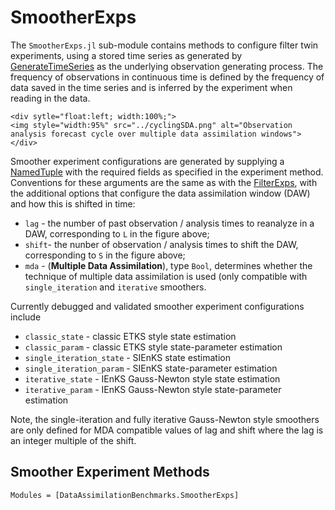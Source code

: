 # SmootherExps 

The `SmootherExps.jl` sub-module contains methods to configure filter twin experiments,
using a stored time series as generated by [GenerateTimeSeries](@ref) as the underlying
observation generating process.  The frequency of observations in continuous time is defined
by the frequency of data saved in the time series and is inferred by the experiment
when reading in the data.

```@raw html
<div sytle="float:left; width:100%;">
<img style="width:95%" src="../cyclingSDA.png" alt="Observation analysis forecast cycle over multiple data assimilation windows">
</div>
```
Smoother experiment configurations are generated by supplying a 
[NamedTuple](https://docs.julialang.org/en/v1/base/base/#Core.NamedTuple)
with the required fields as specified in the experiment method.  Conventions for
these arguments are the same as with the [FilterExps](@ref), with the additional options
that configure  the data assimilation window (DAW) and how this is shifted in time:
  * `lag` - the number of past observation / analysis times to reanalyze in a DAW, corresponding to ``L`` in the figure above;
  * `shift`- the nunber of observation / analysis times to shift the DAW, corresponding to ``S`` in the figure above;
  * `mda` - (__Multiple Data Assimilation__), type `Bool`, determines whether the technique of multiple data assimilation is used (only compatible with `single_iteration` and `iterative` smoothers.

Currently debugged and validated smoother experiment configurations include
  * `classic_state` - classic ETKS style state estimation
  * `classic_param` - classic ETKS style state-parameter estimation
  * `single_iteration_state` - SIEnKS state estimation
  * `single_iteration_param` - SIEnKS state-parameter estimation
  * `iterative_state` - IEnKS Gauss-Newton style state estimation
  * `iterative_param` - IEnKS Gauss-Newton style state-parameter estimation

Note, the single-iteration and fully iterative Gauss-Newton style smoothers are only defined
for MDA compatible values of lag and shift where the lag is an integer multiple of the shift.

## Smoother Experiment Methods
```@autodocs
Modules = [DataAssimilationBenchmarks.SmootherExps]
```
